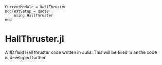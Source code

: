 ```@meta
CurrentModule = HallThruster
DocTestSetup = quote
    using HallThruster
end
```

# HallThruster.jl

A 1D fluid Hall thruster code written in Julia. This will be filled in as the code is developed further.